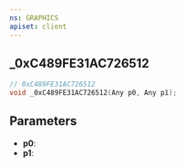 ```yaml
---
ns: GRAPHICS
apiset: client
---
```

## _0xC489FE31AC726512

```c
// 0xC489FE31AC726512
void _0xC489FE31AC726512(Any p0, Any p1);
```


## Parameters
* **p0**:
* **p1**: